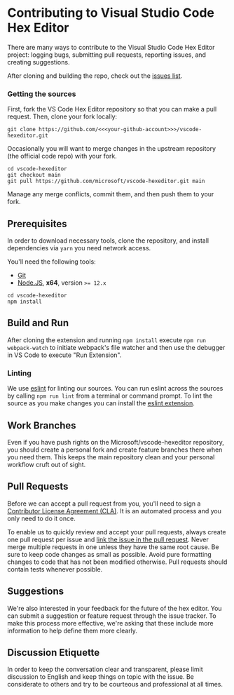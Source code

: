 # Contributing to Visual Studio Code Hex Editor

There are many ways to contribute to the Visual Studio Code Hex Editor project:
logging bugs, submitting pull requests, reporting issues, and creating
suggestions.

After cloning and building the repo, check out the
[issues list](https://github.com/microsoft/vscode-hexeditor/issues?q=is%3Aissue+is%3Aopen+).

### Getting the sources

First, fork the VS Code Hex Editor repository so that you can make a pull
request. Then, clone your fork locally:

```
git clone https://github.com/<<<your-github-account>>>/vscode-hexeditor.git
```

Occasionally you will want to merge changes in the upstream repository (the
official code repo) with your fork.

```
cd vscode-hexeditor
git checkout main
git pull https://github.com/microsoft/vscode-hexeditor.git main
```

Manage any merge conflicts, commit them, and then push them to your fork.

## Prerequisites

In order to download necessary tools, clone the repository, and install
dependencies via `yarn` you need network access.

You'll need the following tools:

-   [Git](https://git-scm.com)
-   [Node.JS](https://nodejs.org/en/), **x64**, version `>= 12.x`

```
cd vscode-hexeditor
npm install
```

## Build and Run

After cloning the extension and running `npm install` execute
`npm run webpack-watch` to initiate webpack's file watcher and then use the
debugger in VS Code to execute "Run Extension".

### Linting

We use [eslint](https://eslint.org/) for linting our sources. You can run eslint
across the sources by calling `npm run lint` from a terminal or command prompt.
To lint the source as you make changes you can install the
[eslint extension](https://marketplace.visualstudio.com/items?itemName=dbaeumer.vscode-eslint).

## Work Branches

Even if you have push rights on the Microsoft/vscode-hexeditor repository, you
should create a personal fork and create feature branches there when you need
them. This keeps the main repository clean and your personal workflow cruft out
of sight.

## Pull Requests

Before we can accept a pull request from you, you'll need to sign a
[Contributor License Agreement (CLA)](https://cla.opensource.microsoft.com/microsoft/vscode-hexeditor).
It is an automated process and you only need to do it once.

To enable us to quickly review and accept your pull requests, always create one
pull request per issue and
[link the issue in the pull request](https://github.com/blog/957-introducing-issue-mentions).
Never merge multiple requests in one unless they have the same root cause. Be
sure to keep code changes as small as possible. Avoid pure formatting changes to
code that has not been modified otherwise. Pull requests should contain tests
whenever possible.

## Suggestions

We're also interested in your feedback for the future of the hex editor. You can
submit a suggestion or feature request through the issue tracker. To make this
process more effective, we're asking that these include more information to help
define them more clearly.

## Discussion Etiquette

In order to keep the conversation clear and transparent, please limit discussion
to English and keep things on topic with the issue. Be considerate to others and
try to be courteous and professional at all times.
